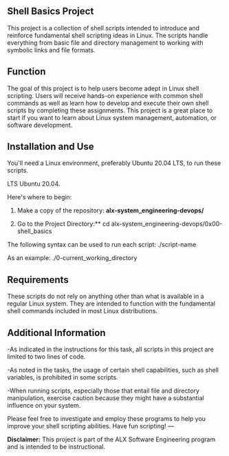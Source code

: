 ## Shell Basics Project

This project is a collection of shell scripts intended to introduce and reinforce fundamental shell scripting ideas in Linux. The scripts handle everything from basic file and directory management to working with symbolic links and file formats.


## Function

The goal of this project is to help users become adept in Linux shell scripting. Users will receive hands-on experience with common shell commands as well as learn how to develop and execute their own shell scripts by completing these assignments. This project is a great place to start if you want to learn about Linux system management, automation, or software development.


## Installation and Use

You'll need a Linux environment, preferably Ubuntu 20.04 LTS, to run these scripts.

LTS Ubuntu 20.04. 

Here's where to begin:

1. Make a copy of the repository: **alx-system_engineering-devops/**

2. Go to the Project Directory:**
cd alx-system_engineering-devops/0x00-shell_basics

The following syntax can be used to run each script:
./script-name

As an example:
./0-current_working_directory


## Requirements

These scripts do not rely on anything other than what is available in a regular Linux system. They are intended to function with the fundamental shell commands included in most Linux distributions.


## Additional Information

-As indicated in the instructions for this task, all scripts in this project are limited to two lines of code.

-As noted in the tasks, the usage of certain shell capabilities, such as shell variables, is prohibited in some scripts.

-When running scripts, especially those that entail file and directory manipulation, exercise caution because they might have a substantial influence on your system.

Please feel free to investigate and employ these programs to help you improve your shell scripting abilities. Have fun scripting!
—

**Disclaimer:** This project is part of the ALX Software Engineering program and is intended to be instructional.

